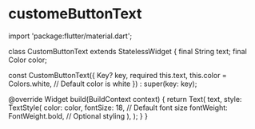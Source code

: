 # customeButtonText

import 'package:flutter/material.dart';

class CustomButtonText extends StatelessWidget {
  final String text;
  final Color color;

  const CustomButtonText({
    Key? key,
    required this.text,
    this.color = Colors.white, // Default color is white
  }) : super(key: key);

  @override
  Widget build(BuildContext context) {
    return Text(
      text,
      style: TextStyle(
        color: color,
        fontSize: 18, // Default font size
        fontWeight: FontWeight.bold, // Optional styling
      ),
    );
  }
}
